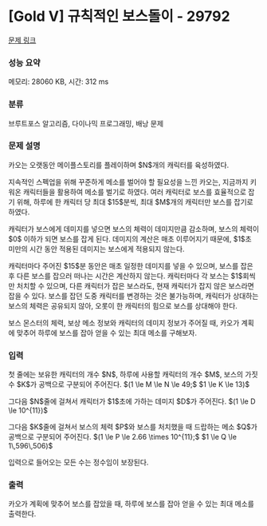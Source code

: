 # [Gold V] 규칙적인 보스돌이 - 29792 

[문제 링크](https://www.acmicpc.net/problem/29792) 

### 성능 요약

메모리: 28060 KB, 시간: 312 ms

### 분류

브루트포스 알고리즘, 다이나믹 프로그래밍, 배낭 문제

### 문제 설명

<p>카오는 오랫동안 메이플스토리를 플레이하며 $N$개의 캐릭터를 육성하였다.</p>

<p>지속적인 스펙업을 위해 꾸준하게 메소를 벌어야 할 필요성을 느낀 카오는, 지금까지 키워온 캐릭터들을 활용하여 메소를 벌기로 하였다. 여러 캐릭터로 보스를 효율적으로 잡기 위해, 하루에 한 캐릭터 당 최대 $15$분씩, 최대 $M$개의 캐릭터만 보스를 잡기로 하였다.</p>

<p>캐릭터가 보스에게 데미지를 넣으면 보스의 체력이 데미지만큼 감소하며, 보스의 체력이 $0$ 이하가 되면 보스를 잡게 된다. 데미지의 계산은 매초 이루어지기 때문에, $1$초 미만의 시간 동안 적용된 데미지는 보스에게 적용되지 않는다.</p>

<p>캐릭터마다 주어진 $15$분 동안은 매초 일정한 데미지를 넣을 수 있으며, 보스를 잡은 후 다른 보스를 잡으러 떠나는 시간은 계산하지 않는다. 캐릭터마다 각 보스는 $1$회씩만 처치할 수 있으며, 다른 캐릭터가 잡은 보스라도, 현재 캐릭터가 잡지 않은 보스라면 잡을 수 있다. 보스를 잡던 도중 캐릭터를 변경하는 것은 불가능하며, 캐릭터가 상대하는 보스의 체력은 공유되지 않아, 오롯이 한 캐릭터의 힘으로 보스를 상대해야 한다.</p>

<p>보스 몬스터의 체력, 보상 메소 정보와 캐릭터의 데미지 정보가 주어질 때, 카오가 계획에 맞추어 하루에 보스를 잡아 얻을 수 있는 최대 메소를 구해보자.</p>

### 입력 

 <p>첫 줄에는 보유한 캐릭터의 개수 $N$, 하루에 사용할 캐릭터의 개수 $M$, 보스의 가짓수 $K$가 공백으로 구분되어 주어진다. $(1 \le M \le N \le 49;$ $1 \le K \le 13)$</p>

<p>그다음 $N$줄에 걸쳐서 캐릭터가 $1$초에 가하는 데미지 $D$가 주어진다. $(1 \le D \le 10^{11})$</p>

<p>그다음 $K$줄에 걸쳐서 보스의 체력 $P$와 보스를 처치했을 때 드랍하는 메소 $Q$가 공백으로 구분되어 주어진다. $(1 \le P \le 2.66 \times 10^{11};$ $1 \le Q \le 1\,596\,506)$</p>

<p>입력으로 들어오는 모든 수는 정수임이 보장된다.</p>

### 출력 

 <p>카오가 계획에 맞추어 보스를 잡았을 때, 하루에 보스를 잡아 얻을 수 있는 최대 메소를 출력한다.</p>

